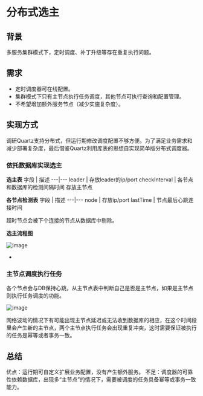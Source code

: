 
# 分布式选主

## 背景

多服务集群模式下，定时调度、补丁升级等存在重复执行问题。

## 需求
- 定时调度器可在线配置。
- 集群模式下只有主节点执行任务调度，其他节点可执行查询和配置管理。
- 不希望增加额外服务节点（减少实施复杂度）。

## 实现方式
调研Quartz支持分布式，但运行期修改调度配置不够方便。为了满足业务需求和减少部署复杂度，最后借鉴Quartz利用库表的思想自实现简单版分布式调度器。

### 依托数据库实现选主

**选主表**
字段 | 描述
---|---
leader | 存放leader的ip/port
checkInterval | 各节点和数据库的检测间隔时间
存放主节点


**各节点检测表**
字段 | 描述
---|---
node | 存放ip/port
lastTime | 节点最后心跳连接时间

超时节点会被下个连接的节点从数据库中剔除。


**选主流程图**

![image](/xbcxs/xbcxs.github.io/blob/master/resources/images/20200211211200.jpg)

- 

### 主节点调度执行任务
各个节点会与DB保持心跳，从主节点表中判断自己是否是主节点，如果是主节点则执行任务调度的功能。

![image](https://note.youdao.com/yws/api/personal/file/35CB31A8090649CEBE5AA30EBAA84883?method=download&shareKey=6ac3f1f8ed4ad81be66eb9eb0171f7e9)

网络波动的情况下有可能出现主节点延迟或无法收到数据库的相应，在这个时间段里会产生新的主节点，两个主节点执行任务会出现重复冲突，这时需要保证被执行的任务是幂等或者事务一致。

## 总结
优点：运行期可自定义扩展业务配置，没有产生额外服务。
不足：调度器的可靠性依赖数据库，出现多“主节点”的情况下，需要被调度的任务具备幂等或事务一致能力。





